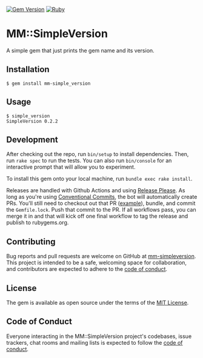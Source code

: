 [![Gem Version](https://badge.fury.io/rb/mm-simple_version.svg)](https://badge.fury.io/rb/mm-simple_version)
[![Ruby](https://github.com/invalidusrname/mm-simple_version/actions/workflows/main.yml/badge.svg)](https://github.com/invalidusrname/mm-simple_version/actions/workflows/main.yml)

# MM::SimpleVersion

A simple gem that just prints the gem name and its version.

## Installation

    $ gem install mm-simple_version

## Usage

    $ simple_version
    SimpleVersion 0.2.2

## Development

After checking out the repo, run `bin/setup` to install dependencies. Then, run `rake spec` to run the tests. You can also run `bin/console` for an interactive prompt that will allow you to experiment.

To install this gem onto your local machine, run `bundle exec rake install`.

Releases are handled with Github Actions and using [Release Please](https://github.com/google-github-actions/release-please-action). As long as you're using [Conventional Commits](https://github.com/google-github-actions/release-please-action#how-should-i-write-my-commits), the bot will automatically create PRs. You'll still need to checkout out that PR ([example](https://github.com/invalidusrname/mm-simple_version/pull/13)), bundle, and commit the `Gemfile.lock`. Push that commit to the PR. If all workflows pass, you can merge it in and that will kick off one final workflow to tag the release and publish to rubygems.org.

## Contributing

Bug reports and pull requests are welcome on GitHub at [mm-simpleversion](https://github.com/invalidusrname/mm-simple_version). This project is intended to be a safe, welcoming space for collaboration, and contributors are expected to adhere to the [code of conduct](https://github.com/invalidusrname/mm-simple_version/blob/master/CODE_OF_CONDUCT.md).

## License

The gem is available as open source under the terms of the [MIT License](https://opensource.org/licenses/MIT).

## Code of Conduct

Everyone interacting in the MM::SimpleVersion project's codebases, issue trackers, chat rooms and mailing lists is expected to follow the [code of conduct](https://github.com/invalidusrname/mm-simple_version/blob/master/CODE_OF_CONDUCT.md).

